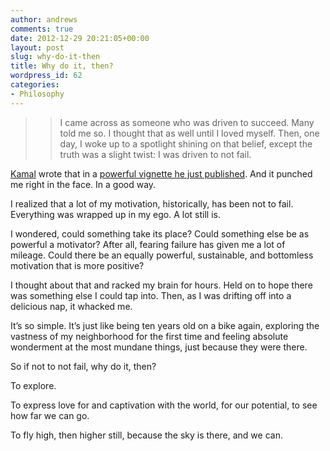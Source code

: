 ```yaml
---
author: andrews
comments: true
date: 2012-12-29 20:21:05+00:00
layout: post
slug: why-do-it-then
title: Why do it, then?
wordpress_id: 62
categories:
- Philosophy
---
```


<blockquote>
  
> 
> I came across as someone who was driven to succeed. Many told me so. I thought that as well until I loved myself. Then, one day, I woke up to a spotlight shining on that belief, except the truth was a slight twist: I was driven to not fail.
> 
> 
</blockquote>





[Kamal](http://twitter.com/kamalravikant) wrote that in a [powerful vignette he just published](http://www.amazon.com/Love-Yourself-Like-Depends-ebook/dp/B0086BX8UE/ref=sr_1_1?ie=UTF8&qid=1338758813&sr=8-1). And it punched me right in the face. In a good way.





I realized that a lot of my motivation, historically, has been not to fail. Everything was wrapped up in my ego. A lot still is.





I wondered, could something take its place? Could something else be as powerful a motivator? After all, fearing failure has given me a lot of mileage. Could there be an equally powerful, sustainable, and bottomless motivation that is more positive?





I thought about that and racked my brain for hours. Held on to hope there was something else I could tap into. Then, as I was drifting off into a delicious nap, it whacked me.





It’s so simple. It’s just like being ten years old on a bike again, exploring the vastness of my neighborhood for the first time and feeling absolute wonderment at the most mundane things, just because they were there.





So if not to not fail, why do it, then?





To explore.





To express love for and captivation with the world, for our potential, to see how far we can go.





To fly high, then higher still, because the sky is there, and we can.



